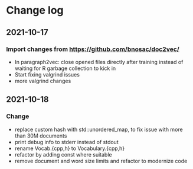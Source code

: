 # Change log
	
## 2021-10-17

### Import changes from https://github.com/bnosac/doc2vec/
	
- In paragraph2vec: close opened files directly after training instead of waiting for R garbage collection to kick in
- Start fixing valgrind issues
- more valgrind changes

## 2021-10-18
	
### Change

- replace custom hash with std::unordered_map, to fix issue with more than 30M documents
- print debug info to stderr instead of stdout
- rename Vocab.{cpp,h} to Vocabulary.{cpp,h}
- refactor by adding const where suitable	
- remove document and word size limits and refactor to modernize code
